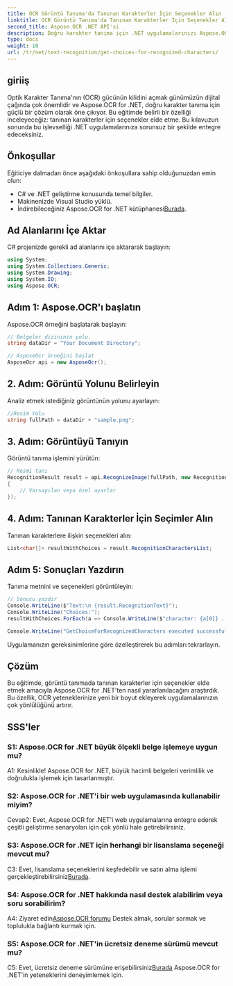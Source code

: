 ```yaml
---
title: OCR Görüntü Tanıma'da Tanınan Karakterler İçin Seçenekler Alın
linktitle: OCR Görüntü Tanıma'da Tanınan Karakterler İçin Seçenekler Alın
second_title: Aspose.OCR .NET API'si
description: Doğru karakter tanıma için .NET uygulamalarınızı Aspose.OCR ile geliştirin. Görüntü tanımada tanınan karakterlere ilişkin seçeneklere ulaşmak için adım adım kılavuzumuzu izleyin.
type: docs
weight: 10
url: /tr/net/text-recognition/get-choices-for-recognized-characters/
---
```

## giriiş

Optik Karakter Tanıma'nın (OCR) gücünün kilidini açmak günümüzün dijital çağında çok önemlidir ve Aspose.OCR for .NET, doğru karakter tanıma için güçlü bir çözüm olarak öne çıkıyor. Bu eğitimde belirli bir özelliği inceleyeceğiz: tanınan karakterler için seçenekler elde etme. Bu kılavuzun sonunda bu işlevselliği .NET uygulamalarınıza sorunsuz bir şekilde entegre edeceksiniz.

## Önkoşullar

Eğiticiye dalmadan önce aşağıdaki önkoşullara sahip olduğunuzdan emin olun:

- C# ve .NET geliştirme konusunda temel bilgiler.
- Makinenizde Visual Studio yüklü.
-  İndirebileceğiniz Aspose.OCR for .NET kütüphanesi[Burada](https://releases.aspose.com/ocr/net/).

## Ad Alanlarını İçe Aktar

C# projenizde gerekli ad alanlarını içe aktararak başlayın:

```csharp
using System;
using System.Collections.Generic;
using System.Drawing;
using System.IO;
using Aspose.OCR;
```

## Adım 1: Aspose.OCR'ı başlatın

Aspose.OCR örneğini başlatarak başlayın:

```csharp
// Belgeler dizininin yolu.
string dataDir = "Your Document Directory";

// AsposeOcr örneğini başlat
AsposeOcr api = new AsposeOcr();
```

## 2. Adım: Görüntü Yolunu Belirleyin

Analiz etmek istediğiniz görüntünün yolunu ayarlayın:

```csharp
//Resim Yolu
string fullPath = dataDir + "sample.png";
```

## 3. Adım: Görüntüyü Tanıyın

Görüntü tanıma işlemini yürütün:

```csharp
// Resmi tanı
RecognitionResult result = api.RecognizeImage(fullPath, new RecognitionSettings
{
    // Varsayılan veya özel ayarlar
});
```

## 4. Adım: Tanınan Karakterler İçin Seçimler Alın

Tanınan karakterlere ilişkin seçenekleri alın:

```csharp
List<char[]> resultWithChoices = result.RecognitionCharactersList;
```

## Adım 5: Sonuçları Yazdırın

Tanıma metnini ve seçenekleri görüntüleyin:

```csharp
// Sonucu yazdır
Console.WriteLine($"Text:\n {result.RecognitionText}");
Console.WriteLine("Choices:");
resultWithChoices.ForEach(a => Console.WriteLine($"character: {a[0]} . Choices: {a[1]} {a[2]} {a[3]} {a[4]}"));

Console.WriteLine("GetChoiceForRecognizedCharacters executed successfully");
```

Uygulamanızın gereksinimlerine göre özelleştirerek bu adımları tekrarlayın.

## Çözüm

Bu eğitimde, görüntü tanımada tanınan karakterler için seçenekler elde etmek amacıyla Aspose.OCR for .NET'ten nasıl yararlanılacağını araştırdık. Bu özellik, OCR yeteneklerinize yeni bir boyut ekleyerek uygulamalarınızın çok yönlülüğünü artırır.

## SSS'ler

### S1: Aspose.OCR for .NET büyük ölçekli belge işlemeye uygun mu?

A1: Kesinlikle! Aspose.OCR for .NET, büyük hacimli belgeleri verimlilik ve doğrulukla işlemek için tasarlanmıştır.

### S2: Aspose.OCR for .NET'i bir web uygulamasında kullanabilir miyim?

Cevap2: Evet, Aspose.OCR for .NET'i web uygulamalarına entegre ederek çeşitli geliştirme senaryoları için çok yönlü hale getirebilirsiniz.

### S3: Aspose.OCR for .NET için herhangi bir lisanslama seçeneği mevcut mu?

 C3: Evet, lisanslama seçeneklerini keşfedebilir ve satın alma işlemi gerçekleştirebilirsiniz[Burada](https://purchase.aspose.com/buy).

### S4: Aspose.OCR for .NET hakkında nasıl destek alabilirim veya soru sorabilirim?

 A4: Ziyaret edin[Aspose.OCR forumu](https://forum.aspose.com/c/ocr/16) Destek almak, sorular sormak ve toplulukla bağlantı kurmak için.

### S5: Aspose.OCR for .NET'in ücretsiz deneme sürümü mevcut mu?

 C5: Evet, ücretsiz deneme sürümüne erişebilirsiniz[Burada](https://releases.aspose.com/) Aspose.OCR for .NET'in yeteneklerini deneyimlemek için.